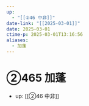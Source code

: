```yaml
---
up:
  - "[[②46 中非]]"
date-link: "[[2025-03-01]]"
date: 2025-03-01
ctime-p: 2025-03-01T13:16:56
aliases:
  - 加蓬
---
```


# ②465 加蓬

- up: [[②46 中非]]
